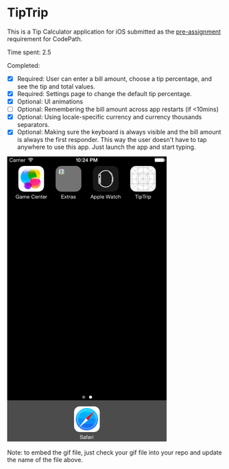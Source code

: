 # TipTrip

This is a Tip Calculator application for iOS submitted as the [pre-assignment](https://gist.github.com/timothy1ee/7747214) requirement for CodePath.

Time spent: 2.5

Completed:

* [x] Required: User can enter a bill amount, choose a tip percentage, and see the tip and total values.
* [x] Required: Settings page to change the default tip percentage.
* [x] Optional: UI animations
* [ ] Optional: Remembering the bill amount across app restarts (if <10mins)
* [x] Optional: Using locale-specific currency and currency thousands separators.
* [x] Optional: Making sure the keyboard is always visible and the bill amount is always the first responder. This way the user doesn't have to tap anywhere to use this app. Just launch the app and start typing.

![Video Walkthrough](tiptrip.gif)

Note: to embed the gif file, just check your gif file into your repo and update the name of the file above.
